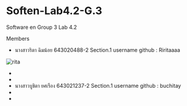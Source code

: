 # Soften-Lab4.2-G.3
Software en Group 3 Lab 4.2

Members 
- นางสาวริตา ฉิมน้อย 643020488-2 Section.1 username github : Riritaaaa
 
![rita](https://github.com/Riritaaaa/Soften-Lab4-G.3/assets/127298723/1fa4dd75-7fa6-4d32-9cab-dc95332fbea7)

- 
-
- นางสาวบูชิตา ยศเรือง 643021237-2 Section.1 username github : buchitay
-
-
